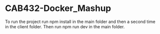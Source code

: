 # CAB432-Docker_Mashup

To run the project run npm install in the main folder and then a second time in the client folder. Then run npm run dev in the main folder. 
